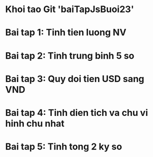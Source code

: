 # Khoi tao Git 'baiTapJsBuoi23'
# Bai tap 1: Tinh tien luong NV
# Bai tap 2: Tinh trung binh 5 so
# Bai tap 3: Quy doi tien USD sang VND
# Bai tap 4: Tinh dien tich va chu vi hinh chu nhat
# Bai tap 5: Tinh tong 2 ky so